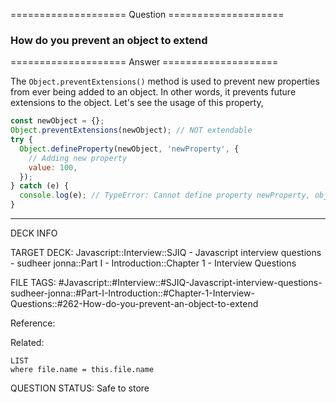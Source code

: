 ==================== Question ====================  

### How do you prevent an object to extend  

==================== Answer ====================  

The `Object.preventExtensions()` method is used to prevent new properties from
ever being added to an object. In other words, it prevents future extensions to
the object. Let's see the usage of this property,

```javascript
const newObject = {};
Object.preventExtensions(newObject); // NOT extendable
try {
  Object.defineProperty(newObject, 'newProperty', {
    // Adding new property
    value: 100,
  });
} catch (e) {
  console.log(e); // TypeError: Cannot define property newProperty, object is not extensible
}
```

---

DECK INFO

TARGET DECK: Javascript::Interview::SJIQ - Javascript interview questions -
sudheer jonna::Part I - Introduction::Chapter 1 - Interview Questions

FILE TAGS:
#Javascript::#Interview::#SJIQ-Javascript-interview-questions-sudheer-jonna::#Part-I-Introduction::#Chapter-1-Interview-Questions::#262-How-do-you-prevent-an-object-to-extend

Reference:

Related:

```dataview
LIST
where file.name = this.file.name
```

QUESTION STATUS: Safe to store
